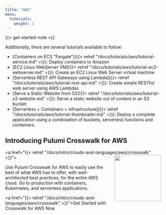 ```yaml
---
title: "AWS"
menu:
  tutorials:
    weight: 1
---
```


{{< get-started-note >}}

Additionally, there are several tutorials available to follow:

* [Containers on ECS "Fargate"]({{< relref "/docs/tutorials/aws/tutorial-service.md" >}}): Deploy containers to Amazon
* [EC2 Linux WebServer VM]({{< relref "/docs/tutorials/aws/tutorial-ec2-webserver.md" >}}): Create an EC2 Linux Web Server virtual machine
* [Serverless REST API Gateways using Lambda]({{< relref "/docs/tutorials/aws/tutorial-rest-api.md" >}}): Create simple RESTful web server using AWS Lambdas
* [Serve a Static Website from S3]({{< relref "/docs/tutorials/aws/tutorial-s3-website.md" >}}): Serve a static website out of content in an S3 bucket
* [Serverless + Containers + Infrastructure]({{< relref "/docs/tutorials/aws/tutorial-thumbnailer.md" >}}): Deploy a complete  application using a combination of buckets, serverless functions and containers.

## Introducing Pulumi Crosswalk for AWS

<a href="{{< relref "/docs/intro/clouds-and-languages/aws/crosswalk" >}}">
    <img src="/images/docs/intro/clouds-and-languages/aws/crosswalk/logo.svg" width="150" align="right" style="margin-left: 16px">
</a>

Use Pulumi Crosswalk for AWS to easily use the best of what AWS has to offer, with
well-architected best practices, for the entire AWS cloud. Go to production
with containers, Kubernetes, and serverless applications.

<a href="{{< relref "/docs/intro/clouds-and-languages/aws/crosswalk" >}}">Get Started with Crosswalk for AWS Now</a>
